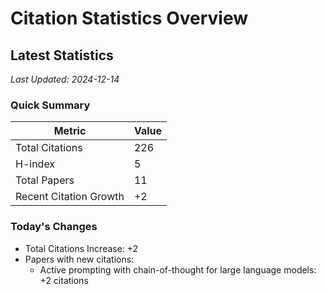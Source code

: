# Citation Statistics Overview

## Latest Statistics
*Last Updated: 2024-12-14*

### Quick Summary
| Metric | Value |
| ------ | ----- |
| Total Citations | 226 |
| H-index | 5 |
| Total Papers | 11 |
| Recent Citation Growth | +2 |

### Today's Changes
- Total Citations Increase: +2
- Papers with new citations:
  - Active prompting with chain-of-thought for large language models: +2 citations